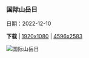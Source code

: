 ### 国际山岳日

日期：2022-12-10

**下载**  |  [1920x1080](https://cn.bing.com/th?id=OHR.BuchsteinRossstein_ZH-CN4924477552_1920x1080.jpg)  |  [4596x2583](https://cn.bing.com/th?id=OHR.BuchsteinRossstein_ZH-CN4924477552_UHD.jpg)

![国际山岳日](https://cn.bing.com/th?id=OHR.BuchsteinRossstein_ZH-CN4924477552_1920x1080.jpg "泰根塞山脉Roßstein山顶的景色，德国巴伐利亚州 (© Christian Bäck/eStock Photo)")

